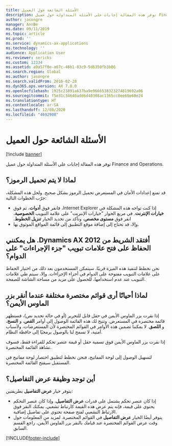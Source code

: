```yaml
---
title: الأسئلة الشائعة حول العميل
description: توفر هذه المقالة إجابات على الأسئلة المتداولة حول عميل Finance and Operations.
author: jasongre
manager: AnnBe
ms.date: 09/11/2019
ms.topic: article
ms.prod: ''
ms.service: dynamics-ax-applications
ms.technology: ''
audience: Application User
ms.reviewer: sericks
ms.custom: 12334
ms.assetid: a9a57f0e-a67c-46b1-83c9-5d6350fb3b86
ms.search.region: Global
ms.author: jasongre
ms.search.validFrom: 2016-02-28
ms.dyn365.ops.version: AX 7.0.0
ms.openlocfilehash: 1925c23891a637ba9e9666538323274819692a06
ms.sourcegitcommit: f5e31c34640add6d40308ac1365cc0ee60e60e24
ms.translationtype: HT
ms.contentlocale: ar-SA
ms.lasthandoff: 12/08/2020
ms.locfileid: "4692908"
---
```

# <a name="client-faq"></a>الأسئلة الشائعة حول العميل

[!include [banner](../includes/banner.md)]

توفر هذه المقالة إجابات على الأسئلة المتداولة حول عميل Finance and Operations.

## <a name="why-arent-symbols-loaded"></a>لماذا لا يتم تحميل الرموز؟

قد تمنع إعدادات الأمان في المستعرض تحميل الرموز بشكل صحيح. ولحل هذه المشكلة، جرّب الخطوات التالية:

- ‏‫إذا كنت تواجه هذه المشكلة في Internet Explorer، فانقر فوق **أدوات**، ثم فوق **خيارات الإنترنت**. في مربع الحوار "خيارات الإنترنت" على علامة التبويب **الخصوصية**، انقر فوق **مستوى مخصص**، وتأكد من تحديد الخيار **تنزيل الخطوط**.
- وإلا، قد تحتاج إلى إضافة موقع التطبيق إلى قائمة المواقع الموثوق بها.

## <a name="i-miss-the-ribbon-from-dynamics-ax-2012-can-i-keep-action-pane-tabs-open-all-the-time"></a>‏‫أفتقد الشريط من Dynamics AX 2012. هل يمكنني الحفاظ على فتح علامات تبويب "جزء الإجراءات" على الدوام؟‬

نحن نخطط لتنفيذ هذه الميزة قريبًا. سيتمكن المستخدمون بعد ذلك من اختيار الحفاظ على علامات التبويب مفتوحة على الدوام في أجزاء الإجراءات. وإلا، سيتم طي علامات التبويب عند عدم استخدامها، للحصول على مزيد من مساحة الشاشة للصفحة.

## <a name="why-do-i-sometimes-see-different-shortcut-menus-when-i-right-click"></a>لماذا أحيانًا أرى قوائم مختصرة مختلفة عندما أنقر بزر الماوس الأيمن؟

إذا نقرت بزر الماوس الأيمن في حقل قابل للتحرير (أو في حالة تحديد نص)، فستظهر قائمة مختصرة في المستعرض. وتتيح لك هذه القائمة الوصول إلى أوامر **القص**، و **النسخ**، و **اللصق**. لا يمكننا تضمين هذه الأوامر في القوائم المختصرة لأن المستعرضات، ولأسباب أمنية، لا تسمح لنا بالوصول برمجيًا إلى حافظة النظام.

إذا نقرت بزر الماوس الأيمن فوق تسمية حقل أو قيمة عنصر تحكم للقراءة فقط، فسوف تشاهد القائمة المختصرة.

لتسهيل الوصول إلى لوحة المفاتيح، فنحن نخطط لتطبيق اختصار لوحة مفاتيح في المستقبل سيفتح القائمة المختصرة.

## <a name="where-is-the-view-details-functionality"></a>أين توجد وظيفة عرض التفاصيل؟

يتوفر خيار **عرض التفاصيل** بطريقتين:

- إذا كان عنصر تحكم يشتمل على قدرات **عرض التفاصيل**، وإذا كان عنصر التحكم يحتوي على قيمة، فإنه يتم عرض هذه القيمة كارتباط تشعبي. يمكنك النقر فوق الارتباط التشعبي لفتح صفحة تحتوي على تفاصيل إضافية.
- يتوفر أيضًا الخيار **عرض التفاصيل** في القوائم المختصرة. لمزيد من المعلومات حول وقت عرض القوائم المختصرة عند قيامك بالنقر بزر الماوس الأيمن، راجع القسم السابق.


[!INCLUDE[footer-include](../../../includes/footer-banner.md)]